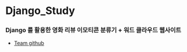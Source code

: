 # Django_Study
### Django 를 활용한 영화 리뷰 이모티콘 분류기 + 워드 클라우드 웹사이트
- [Team github](https://www.notion.so/5-10281aba2f2a4a9aab88fe2f291fc2b8)